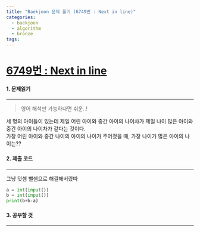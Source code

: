 ```yaml
---
title: "Baekjoon 문제 풀기 (6749번 : Next in line)"
categories:
  - baekjoon
  - algorithm
  - bronze
tags:
---
```



# [6749번 : Next in line](https://www.acmicpc.net/problem/6749)

#### 1. 문제읽기
---

> 영어 해석만 가능하다면 쉬운..!

세 명의 아이들이 있는데 제일 어린 아이와 중간 아이의 나이차가 제일 나이 많은 아이와 중간 아이의 나이차가 같다는 것이다.  
가장 어린 아이와 중간 나이의 아이의 나이가 주어졌을 때, 가장 나이가 많은 아이의 나이는??  

#### 2. 제출 코드 
---

그냥 덧셈 뺄셈으로 해결해버렸따  

```python
a = int(input())
b = int(input())
print(b+b-a)
```


#### 3. 공부할 것
---
